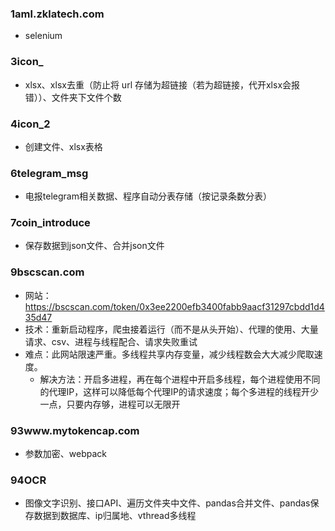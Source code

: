 ### 1aml.zklatech.com
- selenium

### 3icon_
- xlsx、xlsx去重（防止将 url 存储为超链接（若为超链接，代开xlsx会报错））、文件夹下文件个数

### 4icon_2
- 创建文件、xlsx表格

### 6telegram_msg
- 电报telegram相关数据、程序自动分表存储（按记录条数分表）

### 7coin_introduce
- 保存数据到json文件、合并json文件


### 9bscscan.com
- 网站：https://bscscan.com/token/0x3ee2200efb3400fabb9aacf31297cbdd1d435d47
- 技术：重新启动程序，爬虫接着运行（而不是从头开始）、代理的使用、大量请求、csv、进程与线程配合、请求失败重试
- 难点：此网站限速严重。多线程共享内存变量，减少线程数会大大减少爬取速度。
  - 解决方法：开启多进程，再在每个进程中开启多线程，每个进程使用不同的代理IP，这样可以降低每个代理IP的请求速度；每个多进程的线程开少一点，只要内存够，进程可以无限开

### 93www.mytokencap.com
- 参数加密、webpack

### 94OCR
- 图像文字识别、接口API、遍历文件夹中文件、pandas合并文件、pandas保存数据到数据库、ip归属地、vthread多线程